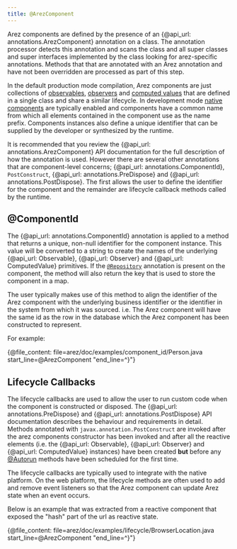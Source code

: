 ```yaml
---
title: @ArezComponent
---
```


Arez components are defined by the presence of an {@api_url: annotations.ArezComponent} annotation on a class.
The annotation processor detects this annotation and scans the class and all super classes and super interfaces
implemented by the class looking for arez-specific annotations. Methods that that are annotated with an Arez
annotation and have not been overridden are processed as part of this step.

In the default production mode compilation, Arez components are just collections of [observables](observables.md),
[observers](observers.md) and [computed values](computed_values.md) that are defined in a single class and share
a similar lifecycle. In development mode [native components](native_components.md) are typically enabled and
components have a common name from which all elements contained in the component use as the name prefix. Components
instances also define a unique identifier that can be supplied by the developer or synthesized by the runtime.

It is recommended that you review the {@api_url: annotations.ArezComponent} API documentation for the full
description of how the annotation is used. However there are several other annotations that are component-level
concerns; {@api_url: annotations.ComponentId}, `PostConstruct`, {@api_url: annotations.PreDispose} and
{@api_url: annotations.PostDispose}. The first allows the user to define the identifier for the component
and the remainder are lifecycle callback methods called by the runtime.

## @ComponentId

The {@api_url: annotations.ComponentId} annotation is applied to a method that returns a unique, non-null
identifier for the component instance. This value will be converted to a string to create the names of the
underlying {@api_url: Observable}, {@api_url: Observer} and {@api_url: ComputedValue} primitives. If the
[`@Repository`](repositories.md) annotation is present on the component, the method will also return the key
that is used to store the component in a map.

The user typically makes use of this method to align the identifier of the Arez component with the underlying
business identifier or the identifier in the system from which it was sourced. i.e. The Arez component will
have the same id as the row in the database which the Arez component has been constructed to represent.

For example:

{@file_content: file=arez/doc/examples/component_id/Person.java start_line=@ArezComponent "end_line=^}"}

## Lifecycle Callbacks

The lifecycle callbacks are used to allow the user to run custom code when the component is constructed
or disposed. The {@api_url: annotations.PreDispose} and {@api_url: annotations.PostDispose} API documentation
describes the behaviour and requirements in detail. Methods annotated with `javax.annotation.PostConstruct`
are invoked after the arez components constructor has been invoked and after all the reactive elements (i.e. the
{@api_url: Observable}, {@api_url: Observer} and {@api_url: ComputedValue} instances) have been created **but**
before any [@Autorun](at_autorun.md) methods have been scheduled for the first time.

The lifecycle callbacks are typically used to integrate with the native platform. On the web platform, the
lifecycle methods are often used to add and remove event listeners so that the Arez component can update Arez
state when an event occurs.

Below is an example that was extracted from a reactive component that exposed the "hash" part of the url as
reactive state.

{@file_content: file=arez/doc/examples/lifecycle/BrowserLocation.java start_line=@ArezComponent "end_line=^}"}
